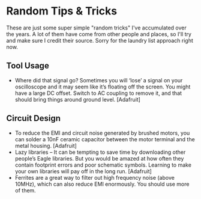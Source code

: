 # Random Tips & Tricks

These are just some super simple "random tricks" I've accumulated over
the years. A lot of them have come from other people and places, so I'll
try and make sure I credit their source. Sorry for the laundry list
approach right now.

## Tool Usage

* Where did that signal go? Sometimes you will ‘lose’ a signal on your
  oscilloscope and it may seem like it’s floating off the screen. You
  might have a large DC offset. Switch to AC coupling to remove it, and
  that should bring things around ground level. [Adafruit]

## Circuit Design

* To reduce the EMI and circuit noise generated by brushed motors, you
  can solder a 10nF ceramic capacitor between the motor terminal and the
  metal housing. [Adafruit]
* Lazy libraries – It can be tempting to save time by downloading other
  people’s Eagle libraries. But you would be amazed at how often they
  contain footprint errors and poor schematic symbols. Learning to make
  your own libraries will pay off in the long run. [Adafruit]
* Ferrites are a great way to filter out high frequency noise (above
  10MHz), which can also reduce EMI enormously. You should use more of
  them. 